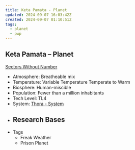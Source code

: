 ```yaml
---
title: Keta Pamata - Planet
updated: 2024-09-07 16:03:42Z
created: 2024-09-07 01:10:51Z
tags:
  - planet
  - pwp
---
```


## Keta Pamata &ndash; Planet

[Sectors Without Number](https://sectorswithoutnumber.com/sector/bfDcBzTtgpeyLUfwzjio/planet/SWGLMuLVqUkP8OUdTxsO)

- Atmosphere: Breatheable mix
- Temperature: Variable Temperature Temperate to Warm
- Biosphere: Human-miscible
- Population: Fewer than a million inhabitants
- Tech Level: TL4
- System: [Thora - System](Thora%20-%20System.md)
- Research Bases
   - 
- Tags
   - Freak Weather
   - Prison Planet

